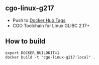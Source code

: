 cgo-linux-g217
------

* Push to [Docker Hub Tags][1]
* CGO Toolchain for Linux GLIBC 2.17+

How to build 
------

```shell
export DOCKER_BUILDKIT=1
docker build -t "cgo-linux-g217:local" .
```

[1]: https://hub.docker.com/r/valord577/cgo-linux-g217/tags
